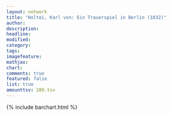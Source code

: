 ```yaml
---
layout: network
title: "Holtei, Karl von: Ein Trauerspiel in Berlin (1832)"
author:
description:
headline:
modified:
category:
tags:
imagefeature: 
mathjax: 
chart: 
comments: true
featured: false
list: true
amounttsv: 289.tsv
---
```

{% include barchart.html %}
